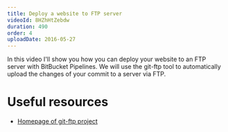 ```yaml
---
title: Deploy a website to FTP server
videoId: 8HZhHtZebdw
duration: 490
order: 4
uploadDate: 2016-05-27
---
```


In this video I'll show you how you can deploy your website to an FTP server with BitBucket Pipelines. We will use the git-ftp tool to automatically upload the changes of your commit to a server via FTP.

# Useful resources
* <a href="https://git-ftp.github.io/" target="_blank">Homepage of git-ftp project</a>